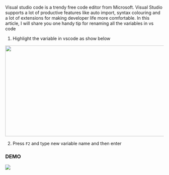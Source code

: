 
Visual studio code is a trendy free code editor from Microsoft.
Visual Studio supports a lot of productive features like auto import, syntax colouring and a lot of extensions for making developer life more comfortable.
In this article, I will share you one handy tip for renaming all the variables in vs code

1. Highlight the variable in vscode as show below
<img border="0" data-original-height="661" data-original-width="1466" height="288" src="https://1.bp.blogspot.com/-QDJftd_C85Q/XqZ2bBjk-LI/AAAAAAAAMQM/JAyPw_QpBUsraWSbGwAUfIJKughxtHhhQCLcBGAsYHQ/s640/rename.png" width="640" />

2. Press `F2`  and type new variable name and then enter

### DEMO
![](https://lh3.googleusercontent.com/-iRKuXmlBE_A/XqaaB_YIteI/AAAAAAAAMQ4/Fs91e0M_OvkpGLwNeGFwECCVqC8-DRPuwCLcBGAsYHQ/h120/vscode_rename.gif)

<style>{
img{
width:100%;
}
</style>
<!--stackedit_data:
eyJoaXN0b3J5IjpbMTI5NTY5OTkxMSwxMzUxNzk1NjAxXX0=
-->